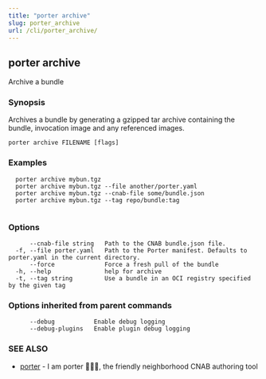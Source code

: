 ```yaml
---
title: "porter archive"
slug: porter_archive
url: /cli/porter_archive/
---
```

## porter archive

Archive a bundle

### Synopsis

Archives a bundle by generating a gzipped tar archive containing the bundle, invocation image and any referenced images.

```
porter archive FILENAME [flags]
```

### Examples

```
  porter archive mybun.tgz
  porter archive mybun.tgz --file another/porter.yaml
  porter archive mybun.tgz --cnab-file some/bundle.json
  porter archive mybun.tgz --tag repo/bundle:tag
		  
```

### Options

```
      --cnab-file string   Path to the CNAB bundle.json file.
  -f, --file porter.yaml   Path to the Porter manifest. Defaults to porter.yaml in the current directory.
      --force              Force a fresh pull of the bundle
  -h, --help               help for archive
  -t, --tag string         Use a bundle in an OCI registry specified by the given tag
```

### Options inherited from parent commands

```
      --debug           Enable debug logging
      --debug-plugins   Enable plugin debug logging
```

### SEE ALSO

* [porter](/cli/porter/)	 - I am porter 👩🏽‍✈️, the friendly neighborhood CNAB authoring tool

